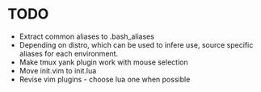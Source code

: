 # TODO

- Extract common aliases to .bash_aliases
- Depending on distro, which can be used to infere use, source specific
  aliases for each environment.
- Make tmux yank plugin work with mouse selection
- Move init.vim to init.lua
- Revise vim plugins - choose lua one when possible

